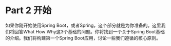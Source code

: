 # Part 2 开始
如果你刚开始使用Spring Boot，或者Spring，这个部分就是为你准备的。这里我们将回答What How Why这3个基础的问题。你将找到一个关于Spring Boot基础的介绍。我们将构建第一个Spring Boot应用，讨论一些我们遵循的核心原则。


